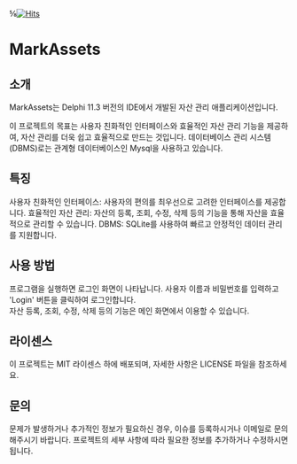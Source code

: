 ⅝﻿[![Hits](https://hits.seeyoufarm.com/api/count/incr/badge.svg?url=https%3A%2F%2Fgithub.com%2Fskimjisu&count_bg=%23FFD5D5&title_bg=%23FF7575&icon=&icon_color=%23E7E7E7&title=VISIT&edge_flat=false)](https://hits.seeyoufarm.com)
# MarkAssets

## 소개
MarkAssets는 Delphi 11.3 버전의 IDE에서 개발된 자산 관리 애플리케이션입니다.

이 프로젝트의 목표는 사용자 친화적인 인터페이스와 효율적인 자산 관리 기능을 제공하여, 자산 관리를 더욱 쉽고 효율적으로 만드는 것입니다.
데이터베이스 관리 시스템(DBMS)로는 관계형 데이터베이스인 Mysql을 사용하고 있습니다.

## 특징
사용자 친화적인 인터페이스: 사용자의 편의를 최우선으로 고려한 인터페이스를 제공합니다.
효율적인 자산 관리: 자산의 등록, 조회, 수정, 삭제 등의 기능을 통해 자산을 효율적으로 관리할 수 있습니다.
DBMS: SQLite를 사용하여 빠르고 안정적인 데이터 관리를 지원합니다.

## 사용 방법
프로그램을 실행하면 로그인 화면이 나타납니다. 사용자 이름과 비밀번호를 입력하고 'Login' 버튼을 클릭하여 로그인합니다.  
자산 등록, 조회, 수정, 삭제 등의 기능은 메인 화면에서 이용할 수 있습니다.

## 라이센스
이 프로젝트는 MIT 라이센스 하에 배포되며, 자세한 사항은 LICENSE 파일을 참조하세요.

## 문의

문제가 발생하거나 추가적인 정보가 필요하신 경우, 이슈를 등록하시거나 이메일로 문의해주시기 바랍니다.
프로젝트의 세부 사항에 따라 필요한 정보를 추가하거나 수정하시면 됩니다.
